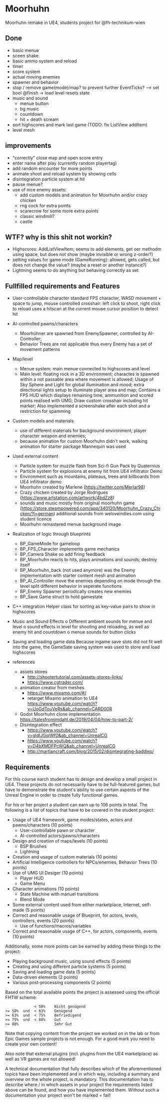 # Moorhuhn
Moorhuhn remake in UE4, students project for @fh-technikum-wien




## Done

- basic menue
- sceen shake
- basic ammo system and reload
- timer
- score system
- actual moving enemies
- spawner and behavior
- stop / remove game(mode)/map? to prevent further EventTicks? --> set bool @finish -> load level resets state
- music and sound
    - menue button
    - bg music
    - countdown
    - hit + death scream
- sort highscores and mark last game (TODO: fix ListView addItem)
- level mesh


## improvements

- "correctly" close map and open score entry
- enter name after play (currently random playertag)
- add random encounter for more points
- animate shoot and reload system by showing cells
- disintegration particle system at hit
- pause menue?
- use of nice enemy assets:
    - add custom models and animation for Moorhuhn and/or crazy chicken
    - rng cock for extra points
    - scarecrow for some more extra points
    - classic windmill?
    - castle


## WTF? why is this shit not workin?
- Highscores: AddListViewItem; seems to add elements, get oer methodm using space, but does not show (maybe invisible or wrong z-order?)
- setting values for game mode (GameRunning): allowed, gets called, but does not change the value? (maybe a reset or another instance?)
- Lightning seems to do anything but behaving correctly as set


## Fullfilled requirements and Features

- User-controllable character
    standard FPS character, WASD movement + space to jump, mouse controlled crosshair: left click to shoot, right click to reload
    uses a hitscan at the current mouse cursor poisition to detect hit

- AI-controlled pawns/characters
    - Moorhühner are spawned from EnemySpawner, controlled by AI-Controller;
    - Behavior Trees are not applicable thus every Enemy has a set of movement patterns

- Map/level
    - Menue system: main menue connected to highscores and level
    - Main level: floating rock in a 3D environment; charactes is spawned within a not passable area where movement is allowed;
      Usage of Sky Sphere and Light for global illumination and mood; extra directional lights setup to illuminate player area and map;
      Contains a FPS HUD which displays remaining time, ammunition and scored points realised with UMG; Draw custom crosshair including hit marker;
      Also implemented a screenshake after each shot and a restriction for spamming

- Custom models and materials
    - use of different materials for background environment; player character weapon and enemies;
    - because animation for custom Moorhuhn didn't work, walking animation for starter package Mannequin was used

- Used external content
    - Particle system for muzzle flash from Sci-fi Gun Pack by Quaternius
    - Particle system for explosions at enemy hit from UE4 infiltrator Demo
    - Environment such as mountains, plateaus, trees and billboards from UE4 infiltrator demo
    - Moorhuhn created by Marlene (https://twitter.com/Merlar98)
    - Crazy chicken created by Jorge Rodrigues (https://www.artstation.com/artwork/4bdZz8)
    - sounds and music mostly from original moorhuhn game (https://store.steampowered.com/app/340120/Moorhuhn_Crazy_Chicken/?l=german)
        additional sounds from weloveindies.com using student licence
    - Moorhuhn remastered menue background image

- Realization of logic through blueprints
    - BP_GameMode for gameloop
    - BP_FPS_Character implements game mechanics
    - BP_Camera Shake so add firing feedback
    - BP_Moorhuhn reacts to hits, plays animations and sounds; destroy itself
    - BP_Moorhuhn_back (not used anymore) was the Enemy implementation with starter content mesh and animation
    - BP_AI_Controller move the enemies depending on mode through the level
        split different behavior in seperate functions
    - BP_Enemy Spawner periodically creates new enemies
    - BP_Save Game struct to hold gamestate

- C++ integration
    Helper class for sorting as key-value pairs to show in highscores

- Music and Sound Effects
    o Different ambient sounds for menue and level
    o sound effects in level for shooting and reloading, as well as enemy hit and countdown
    o menue sounds for button clicks

- Saving and loading game data
    Because ingame save slots did not fit well into the game, the GameSate saving system was used
    to store and load highscores


- references
    - assets stores
        - http://shootertutorial.com/assets-stores-links/
        - https://www.cgtrader.com/
    - animation creator from meshes
        - https://www.mixamo.com/#/
        - retarget Mixamo animation to UE4 https://www.youtube.com/watch?v=UoGdTouVeRs&ab_channel=CARD00R
    - Godot Moorhuhn clone implementation https://talesfromimdahl.de/2019/04/04/how-to-part-2/
    - Disintegration effect
        - https://www.youtube.com/watch?v=gldIJGqlWf0&ab_channel=UnrealCG
        - https://www.youtube.com/watch?v=D4bXMDFPcWQ&ab_channel=UnrealCG
        - http://martiancraft.com/blog/2015/02/disintegrating-baddies/


## Requirements

For this course earch student has to design and develop a small project in UE4. These projects do not necessarily have to be full-featured games, but have to demonstrate the student's ability to use certain aspects of the Unreal Engine in order to create fully functional games.

For his or her project a student can earn up to 106 points in total.
The following is a list of topics that have to be covered in the student project:

- Usage of UE4 framework, game modes/states, actors and pawns/characters (10 points)
    - User-controllable pawn or character
    - AI-controlled actors/pawns/characters 
- Design and creation of maps/levels (10 points)
    - BSP Brushes
    - Lightning
- Creation and usage of custom materials (10 points)
- Artificial Intelligence controllers for NPCs/enemies, Behavior Trees (10 points)
- Use of UMG UI Desiger (10 points)
    - Player HUD
    - Game Menu
- Character animations (10 points)
    - State Machine with manuel transitions
    - Blend Mode
- Some external content used from either marketplace, Internet, self-made (5 points)
- Correct and reasonable usage of Blueprint, for actors, levels, controllers, events (20 points)
    - Use of functions/macros/variables 
- Correct and reasonable usage of C++, for actors, components, events (10 points)

Additionally, some more points can be earned by adding these things to the project:

- Playing background music, using sound effects (5 points)
- Creating and using different particle systems (5 points)
- Saving and loading game data (5 points)
- Data-driven elements (2 points)
- Various post-processing components (2 points)


Based on the total available points the project is assessed using the official FHTW scheme:

```
             < 50%    Nicht genügend
>= 50%  und  < 63%    Genügend
>= 63%  und  < 75%    Befriedigend
>= 75%  und  < 88%    Gut
>= 88%                Sehr Gut
```

Note that copying content from the project we worked on in the lab or from Epic Games sample projects is not enough.
For a good mark you need to create your own content!

Also note that external plugins (incl. plugins from the UE4 marketplace) as well as VR games are not allowed!

A technical documentation that fully describes which of the aforementioned topics have been implemented and in which way, including a summary and overview on the whole project, is mandatory. This documentation has to describe where / in which assets in your project the requirements listed above can be found, and how you have implemented them. Without such a documentation your project won't be marked = fail!